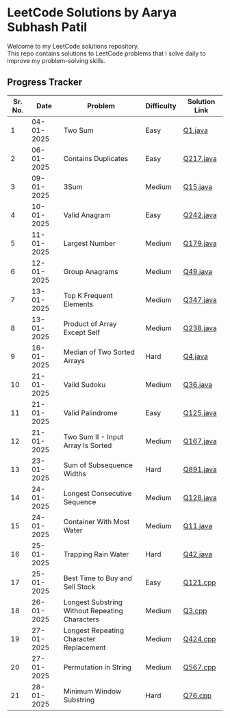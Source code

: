 # LeetCode Solutions by Aarya Subhash Patil

Welcome to my LeetCode solutions repository.  
This repo contains solutions to LeetCode problems that I solve daily to improve my problem-solving skills.


## Progress Tracker

Sr. No. | Date       | Problem                                          | Difficulty | Solution Link                   |
--------|------------|--------------------------------------------------|------------|---------------------------------|
1       | 04-01-2025 | Two Sum                                          | Easy       | [Q1.java](./Easy/Q1.java)       |
2       | 06-01-2025 | Contains Duplicates                              | Easy       | [Q217.java](./Easy/Q217.java)   |
3       | 09-01-2025 | 3Sum                                             | Medium     | [Q15.java](./Medium/Q15.java)   |
4       | 10-01-2025 | Valid Anagram                                    | Easy       | [Q242.java](./Easy/Q242.java)   |
5       | 11-01-2025 | Largest Number                                   | Medium     | [Q179.java](./Medium/Q179.java) |
6       | 12-01-2025 | Group Anagrams                                   | Medium     | [Q49.java](./Medium/Q49.java)   |
7       | 13-01-2025 | Top K Frequent Elements                          | Medium     | [Q347.java](./Medium/Q347.java) |
8       | 13-01-2025 | Product of Array Except Self                     | Medium     | [Q238.java](./Medium/Q238.java) |
9       | 16-01-2025 | Median of Two Sorted Arrays                      | Hard       | [Q4.java](./Hard/Q4.java)       |
10      | 21-01-2025 | Vaild Sudoku                                     | Medium     | [Q36.java](./Medium/Q36.java)   |
11      | 21-01-2025 | Valid Palindrome                                 | Easy       | [Q125.java](./Easy/Q125.java)   |
12      | 21-01-2025 | Two Sum II - Input Array Is Sorted               | Medium     | [Q167.java](./Medium/Q167.java) |
13      | 23-01-2025 | Sum of Subsequence Widths                        | Hard       | [Q891.java](./Hard/Q891.java)   |
14      | 24-01-2025 | Longest Consecutive Sequence                     | Medium     | [Q128.java](./Medium/Q128.java) |
15      | 24-01-2025 | Container With Most Water                        | Medium     | [Q11.java](./Medium/Q11.java)   |
16      | 25-01-2025 | Trapping Rain Water                              | Hard       | [Q42.java](./Hard/Q42.java)     | 
17      | 25-01-2025 | Best Time to Buy and Sell Stock                  | Easy       | [Q121.cpp](./Easy/Q121.cpp)     |
18      | 26-01-2025 | Longest Substring Without Repeating Characters   | Medium     | [Q3.cpp](./Medium/Q3.cpp)       |
19      | 27-01-2025 | Longest Repeating Character Replacement          | Medium     | [Q424.cpp](./Medium/Q424.cpp)   |
20      | 27-01-2025 | Permutation in String                            | Medium     | [Q567.cpp](./Medium/Q567.cpp)   |
21      | 28-01-2025 | Minimum Window Substring                         | Hard       | [Q76.cpp](./Hard/Q76.cpp)       |

